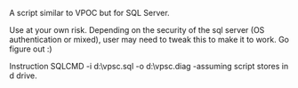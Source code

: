 A script similar to VPOC but for SQL Server. 

Use at your own risk. Depending on the security of the sql server (OS authentication or mixed), user may need to tweak this to make it to work. Go figure out :)

Instruction
SQLCMD -i d:\vpsc.sql -o d:\vpsc.diag
-assuming script stores in d drive.
